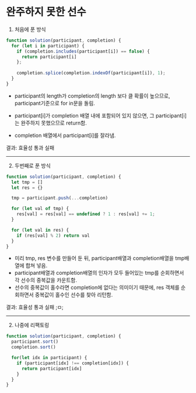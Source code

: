 # 완주하지 못한 선수



1. 처음에 푼 방식
```js
function solution(participant, completion) {
  for (let i in participant) {
    if (completion.includes(participant[i]) == false) {
      return participant[i]
    };
    
    completion.splice(completion.indexOf(participant[i]), 1);
  }
}
```

- participant의 length가 completion의 length 보다 클 확률이 높으므로, participant기준으로 for in문을 돌림.

- participant[i]가 completion 배열 내에 포함되어 있지 않으면, 그 participant[i]는 완주하지 못했으므로 return함.

- completion 배열에서 participant[i]를 잘라냄.

결과: 효율성 통과 실패



---



2. 두번째로 푼 방식

```js
function solution(participant, completion) {
  let tmp = []
  let res = {}

  tmp = participant.push(...completion)

  for (let val of tmp) {
    res[val] = res[val] == undefined ? 1 : res[val] += 1;
  }

  for (let val in res) {
    if (res[val] % 2) return val
  }
}
```

* 미리 tmp, res 변수를 만들어 둔 뒤, participant배열과 completion배열을 tmp배열에 합쳐 넣음.
* participant배열과 completion배열의 인자가 모두 들어있는 tmp를 순회하면서 각 선수의 중복값을 카운트함.
* 선수의 중복값이 홀수라면 completion에 없다는 의미이기 때문에, res 객체를 순회하면서 중복값이 홀수인 선수를 찾아 리턴함.

결과: 효율성 통과 실패 ;ㅁ;



---




2. 나중에 리팩토링
```js
function solution(participant, completion) {
  participant.sort() 
  completion.sort()

  for(let idx in participant) {
    if (participant[idx] !== completion[idx]) {
      return participant[idx]
    }
  }
}
```



